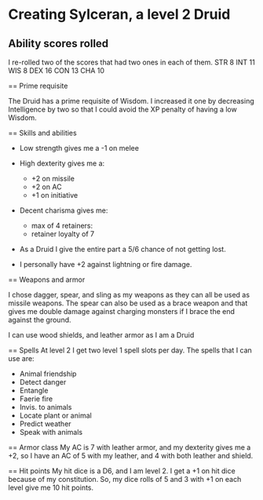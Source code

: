 Creating Sylceran, a level 2 Druid
==================================

Ability scores rolled
---------------------

I re-rolled two of the scores that had two ones in each of them.
STR 8
INT 11
WIS 8
DEX 16
CON 13
CHA 10

== Prime requisite

The Druid has a prime requisite of Wisdom.  I increased it one by decreasing Intelligence by two so that I could avoid the XP penalty of having a low Wisdom.

== Skills and abilities

 - Low strength gives me a -1 on melee
 - High dexterity gives me a:
    - +2 on missile 
    - +2 on AC 
    - +1 on initiative
 - Decent charisma gives me:
    - max of 4 retainers:
    - retainer loyalty of 7

 - As a Druid I give the entire part a 5/6 chance of not getting lost.
 - I personally have +2 against lightning or fire damage.

== Weapons and armor

I chose dagger, spear, and sling as my weapons as they can all be used
as missile weapons.  The spear can also be used as a brace weapon and
that gives me double damage against charging monsters if I brace the
end against the ground.

I can use wood shields, and leather armor as I am a Druid

== Spells
At level 2 I get two level 1 spell slots per day.  The spells that I can use are:

 - Animal friendship 
 - Detect danger
 - Entangle
 - Faerie fire
 - Invis. to animals
 - Locate plant or animal
 - Predict weather
 - Speak with animals

== Armor class
My AC is 7 with leather armor, and my dexterity gives me a +2, so I
have an AC of 5 with my leather, and 4 with both leather and shield.

== Hit points
My hit dice is a D6, and I am level 2.  I get a +1 on hit dice
because of my constitution.  So, my dice rolls of 5 and 3 with +1 on
each level give me 10 hit points.
